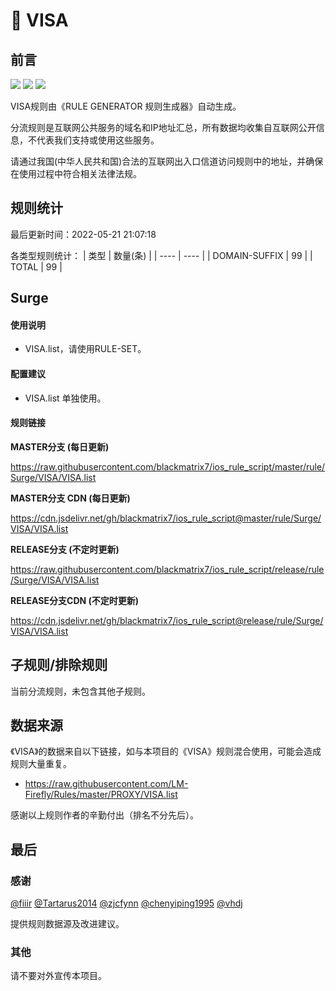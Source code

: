 # 🧸 VISA

## 前言

![](https://shields.io/badge/-移除重复规则-ff69b4) ![](https://shields.io/badge/-DOMAIN与DOMAIN--SUFFIX合并-green) ![](https://shields.io/badge/-IP--CIDR(6)合并-blueviolet) 

VISA规则由《RULE GENERATOR 规则生成器》自动生成。

分流规则是互联网公共服务的域名和IP地址汇总，所有数据均收集自互联网公开信息，不代表我们支持或使用这些服务。

请通过我国(中华人民共和国)合法的互联网出入口信道访问规则中的地址，并确保在使用过程中符合相关法律法规。

## 规则统计

最后更新时间：2022-05-21 21:07:18

各类型规则统计：
| 类型 | 数量(条)  | 
| ---- | ----  |
| DOMAIN-SUFFIX | 99  | 
| TOTAL | 99  | 


## Surge 

#### 使用说明
- VISA.list，请使用RULE-SET。

#### 配置建议
- VISA.list 单独使用。

#### 规则链接
**MASTER分支 (每日更新)**

https://raw.githubusercontent.com/blackmatrix7/ios_rule_script/master/rule/Surge/VISA/VISA.list

**MASTER分支 CDN (每日更新)**

https://cdn.jsdelivr.net/gh/blackmatrix7/ios_rule_script@master/rule/Surge/VISA/VISA.list

**RELEASE分支 (不定时更新)**

https://raw.githubusercontent.com/blackmatrix7/ios_rule_script/release/rule/Surge/VISA/VISA.list

**RELEASE分支CDN (不定时更新)**

https://cdn.jsdelivr.net/gh/blackmatrix7/ios_rule_script@release/rule/Surge/VISA/VISA.list

## 子规则/排除规则


当前分流规则，未包含其他子规则。

## 数据来源

《VISA》的数据来自以下链接，如与本项目的《VISA》规则混合使用，可能会造成规则大量重复。

- https://raw.githubusercontent.com/LM-Firefly/Rules/master/PROXY/VISA.list


感谢以上规则作者的辛勤付出（排名不分先后）。

## 最后

### 感谢

[@fiiir](https://github.com/fiiir) [@Tartarus2014](https://github.com/Tartarus2014) [@zjcfynn](https://github.com/zjcfynn) [@chenyiping1995](https://github.com/chenyiping1995) [@vhdj](https://github.com/vhdj)

提供规则数据源及改进建议。

### 其他

请不要对外宣传本项目。